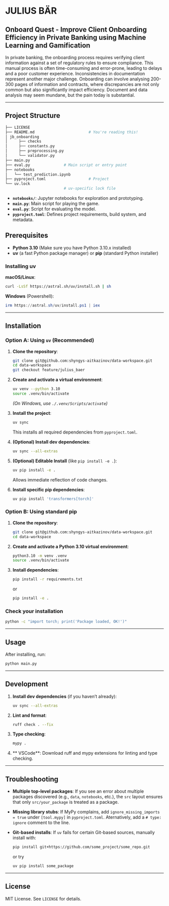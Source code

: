 # JULIUS BÄR
## Onboard Quest - Improve Client Onboarding Efficiency in Private Banking using Machine Learning and Gamification
In private banking, the onboarding process requires verifying client information against a set of regulatory rules to ensure compliance. This manual process is often time-consuming and error-prone, leading to delays and a poor customer experience. Inconsistencies in documentation represent another major challenge. Onboarding can involve analysing 200-300 pages of information and contracts, where discrepancies are not only common but also significantly impact efficiency. Document and data analysis may seem mundane, but the pain today is substantial.

---

## Project Structure

```bash
├── LICENSE
├── README.md                        # You're reading this!
│ jb_onboarding
│     ├── checks
│     ├── constants.py
│     ├── preprocessing.py
│     └── validator.py
├── main.py  
├── eval.py               # Main script or entry point
├── notebooks
│   └── test_prediction.ipynb
├── pyproject.toml                   # Project 
└── uv.lock
                          # uv-specific lock file
```
- **`notebooks/`**: Jupyter notebooks for exploration and prototyping.
- **`main.py`**: Main script for playing the game.
- **`eval.py`**: Script for evaluating the model.
- **`pyproject.toml`**: Defines project requirements, build system, and metadata.

## Prerequisites

- **Python 3.10** (Make sure you have Python 3.10.x installed)
- **uv** (a fast Python package manager) or **pip** (standard Python installer)

### Installing uv

**macOS/Linux**:
```bash
curl -LsSf https://astral.sh/uv/install.sh | sh
```

**Windows** (Powershell):
```powershell
irm https://astral.sh/uv/install.ps1 | iex
```

---

## Installation

### Option A: Using `uv` (Recommended)

1. **Clone the repository**:
   ```bash
   git clone git@github.com:shyngys-aitkazinov/data-workspace.git
   cd data-workspace
   git checkout feature/julius_baer
   ```

2. **Create and activate a virtual environment**:
   ```bash
   uv venv --python 3.10
   source .venv/bin/activate
   ```
   *(On Windows, use `./.venv/Scripts/activate`)*

3. **Install the project**:
   ```bash
   uv sync
   ```
   This installs all required dependencies from `pyproject.toml`.

4. **(Optional) Install dev dependencies**:
   ```bash
   uv sync --all-extras
   ```

5. **(Optional) Editable Install** (like `pip install -e .`):
   ```bash
   uv pip install -e .
   ```
   Allows immediate reflection of code changes.

6. **Install specific  pip dependencies**:
   ```bash
   uv pip install 'transformers[torch]'
   ```

### Option B: Using standard pip

1. **Clone the repository**:
   ```bash
   git clone git@github.com:shyngys-aitkazinov/data-workspace.git
   cd data-workspace
   ```
2. **Create and activate a Python 3.10 virtual environment**:
   ```bash
   python3.10 -m venv .venv
   source .venv/bin/activate
   ```
3. **Install dependencies**:
   ```bash
   pip install -r requirements.txt
   ```
   or
   ```bash
   pip install -e .
   ```
### Check your installation
```bash
python -c "import torch; print('Package loaded, OK!')"
```
---

## Usage

After installing, run:
```bash
python main.py
```

---

## Development

1. **Install dev dependencies** (if you haven’t already):
   ```bash
   uv sync --all-extras
   ```
2. **Lint and format**:
   ```bash
   ruff check . --fix
   ```
3. **Type checking**:
   ```bash
   mypy .
   ```
4. ** VSCode**: Download ruff and mypy extensions for linting and type checking.
---

## Troubleshooting

- **Multiple top-level packages**: If you see an error about multiple packages discovered (e.g., `data`, `notebooks`, etc.), the `src` layout ensures that only `src/your_package` is treated as a package.
- **Missing library stubs**: If MyPy complains, add `ignore_missing_imports = true` under `[tool.mypy]` in `pyproject.toml`. Aternatively, add a `# type: ignore` comment to the line.
  
- **Git-based installs**: If `uv` fails for certain Git-based sources, manually install with:
  ```bash
  pip install git+https://github.com/some_project/some_repo.git
  ```
  or try
  ```bash
  uv pip install some_package
  ```

---

## License
MIT License. See `LICENSE` for details.


